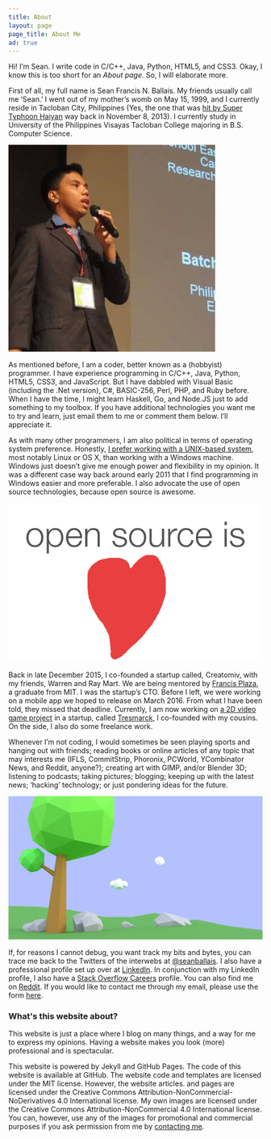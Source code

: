 ```yaml
---
title: About
layout: page
page_title: About Me
ad: true
---
```


Hi! I’m Sean. I write code in C/C++, Java, Python, HTML5, and CSS3. Okay, I know this is too short for an *About page*. So, I will elaborate more.

First of all, my full name is Sean Francis N. Ballais. My friends usually call me ‘Sean.’ I went out of my mother’s womb on May 15, 1999, and I currently reside in Tacloban City, Philippines (Yes, the one that was [hit by Super Typhoon Haiyan](/blog/remembering-haiyan/) way back in November 8, 2013). I currently study in University of the Philippines Visayas Tacloban College majoring in B.S. Computer Science.

![Sean Francis N. Ballais speaking during the Japan Super Science Fair 2014](/static/img/about/me.jpg)

As mentioned before, I am a coder, better known as a (hobbyist) programmer. I have experience programming in C/C++, Java, Python, HTML5, CSS3, and JavaScript. But I have dabbled with Visual Basic (including the .Net version), C#, BASIC-256, Perl, PHP, and Ruby before. When I have the time, I might learn Haskell, Go, and Node.JS just to add something to my toolbox. If you have additional technologies you want me to try and learn, just email them to me or comment them below. I’ll appreciate it.

As with many other programmers, I am also political in terms of operating system preference. Honestly, [I prefer working with a UNIX-based system](/blog/why-linux/), most notably Linux or OS X, than working with a Windows machine. Windows just doesn’t give me enough power and flexibility in my opinion. It was a different case way back around early 2011 that I find programming in Windows easier and more preferable. I also advocate the use of open source technologies, because open source is awesome.

![Open source is awesome](/static/img/about/open-source-awesome.png)

Back in late December 2015, I co-founded a startup called, Creatomiv, with my friends, Warren and Ray Mart. We are being mentored by [Francis Plaza](http://francis.ph/), a graduate from MIT. I was the startup’s CTO. Before I left, we were working on a mobile app we hoped to release on March 2016. From what I have been told, they missed that deadline. Currently, I am now working on [a 2D video game project](https://www.youtube.com/v?v=dQw4w9WgXcQ) in a startup, called [Tresmarck](http://tresmarck.com), I co-founded with my cousins. On the side, I also do some freelance work.

Whenever I’m not coding, I would sometimes be seen playing sports and hanging out with friends; reading books or online articles of any topic that may interests me (IFLS, CommitStrip, Phoronix, PCWorld, YCombinator News, and Reddit, anyone?); creating art with GIMP, and/or Blender 3D; listening to podcasts; taking pictures; blogging; keeping up with the latest news; ‘hacking’ technology; or just pondering ideas for the future.

![A 3D tree I created using Blender](/static/img/about/art-sample.jpg)

If, for reasons I cannot debug, you want track my bits and bytes, you can trace me back to the Twitters of the interwebs at [@seanballais](https://twitter.com/seanballais). I also have a professional profile set up over at [LinkedIn](https://www.linkedin.com/in/seanballais). In conjunction with my LinkedIn profile, I also have a [Stack Overflow Careers](http://careers.stackoverflow.com/seanballais) profile. You can also find me on [Reddit](https://www.reddit.com/user/seanballais). If you would like to contact me through my email, please use the form [here](/contact).

### What's this website about?

This website is just a place where I blog on many things, and a way for me to express my opinions. Having a website makes you look (more) professional and is spectacular.

This website is powered by Jekyll and GitHub Pages. The code of this website is available at GitHub. The website code and templates are licensed under the MIT license. However, the website articles. and pages are licensed under the Creative Commons Attribution-NonCommercial-NoDerivatives 4.0 International license. My own images are licensed under the Creative Commons Attribution-NonCommercial 4.0 International license. You can, however, use any of the images for promotional and commercial purposes if you ask permission from me by [contacting me](/contact).
